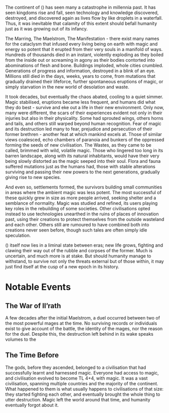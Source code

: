 
The continent of () has seen many a catastrophe in millennia past. It has seen kingdoms rise and fall, seen technology and knowledge discovered, destroyed, and discovered again as lives flow by like droplets in a waterfall. Thus, it was inevitable that calamity of this extent should befall humanity just as it was growing out of its infancy. 

The Marring, The Maelstrom, The Manifestation - there exist many names for the cataclysm that infused every living being on earth with magic and energy so potent that it erupted from their very souls in a manifold of ways. Hundreds of thousands died in an instant, violently exploding as they boiled from the inside out or screaming in agony as their bodies contorted into abominations of flesh and bone. Buildings imploded, whole cities crumbled. Generations of progress and information, destroyed in a blink of an eye. Millions still died in the days, weeks, years to come, from mutations that gradually drained their lifeforce, further spontaneous eruptions of magic, or simply starvation in the new world of desolation and waste. 

It took decades, but eventually the chaos abated, cooling to a quiet simmer. Magic stabilised, eruptions became less frequent, and humans did what they do best - survive and eke out a life in their new environment. Only now, many were different, the scars of their experiences evident not only in their injuries but also in their physicality. Some had sprouted wings, others horns and tails, and others still warped beyond human recognition. Fear of magic and its destruction led many to fear, prejudice and persecution of their former brethren - another feat at which mankind excels at. Those of similar views coalesced, echo chambers of paranoia and bunkers of the oppressed forming the seeds of new civilisation. The Wastes, as they came to be called, brimmed with wild, volatile magic. Those who lingered too long in its barren landscape, along with its natural inhabitants, would have their very being slowly distorted as the magic seeped into their soul. Flora and fauna suffered mutations just as the humans had, those with stable alterations surviving and passing their new powers to the next generations, gradually giving rise to new species. 

And even so, settlements formed, the survivors building small communities in areas where the ambient magic was less potent. The most successful of these quickly grew in size as more people arrived, seeking shelter and a semblance of normality. Magic was studied and refined, its users playing key roles in the rebuilding of some societies. Other civilisations opted instead to use technologies unearthed in the ruins of places of innovation past, using their creations to protect themselves from the outside wasteland and each other. Others still are rumoured to have combined both into creations never seen before, though such tales are often simply idle speculation. 

() itself now lies in a liminal state between eras; new life grows, fighting and clawing their way out of the rubble and corpses of the former. Much is uncertain, and much more is at stake. But should humanity manage to withstand, to survive not only the threats external but of those within, it may just find itself at the cusp of a new epoch in its history. 


# Notable Events

## The War of Il’rath

A few decades after the initial Maelstrom, a duel occurred between two of the most powerful mages at the time. No surviving records or individuals exist to give account of the battle, the identity of the mages, nor the reason for the duel. Despite this, the destruction left behind in its wake speaks volumes to the

## The Time Before

The gods, before they ascended, belonged to a civilisation that had successfully learnt and harnessed magic. Everyone had access to magic, and civilisation evolved to become TL 4+4, with magic. It was a vast civilisation, spanning multiple countries and the majority of the continent. What happened to them is what usually happens to civilisations of that size: they started fighting each other, and eventually brought the whole thing to utter destruction. Magic left the world around that time, and humanity eventually forgot about it. 